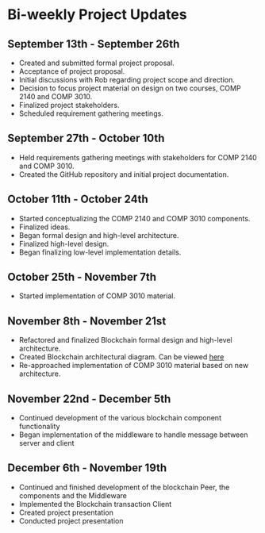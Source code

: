# Bi-weekly Project Updates

## September 13th - September 26th

- Created and submitted formal project proposal.
- Acceptance of project proposal.
- Initial discussions with Rob regarding project scope and direction.
- Decision to focus project material on design on two courses, COMP 2140 and COMP 3010.
- Finalized project stakeholders.
- Scheduled requirement gathering meetings.

## September 27th - October 10th

- Held requirements gathering meetings with stakeholders for COMP 2140 and COMP 3010.
- Created the GitHub repository and initial project documentation.

## October 11th - October 24th

- Started conceptualizing the COMP 2140 and COMP 3010 components.
- Finalized ideas.
- Began formal design and high-level architecture.
- Finalized high-level design.
- Began finalizing low-level implementation details.

## October 25th - November 7th

- Started implementation of COMP 3010 material.

## November 8th - November 21st

- Refactored and finalized Blockchain formal design and high-level architecture.
- Created Blockchain architectural diagram. Can be viewed [here](https://github.com/ZackHolmberg/Blockchain-Honours-Project/blob/main/Blockchain%20Architecture.pdf)
- Re-approached implementation of COMP 3010 material based on new architecture.

## November 22nd - December 5th

- Continued development of the various blockchain component functionality
- Began implementation of the middleware to handle message between server and client

## December 6th - November 19th

- Continued and finished development of the blockchain Peer, the components and the Middleware
- Implemented the Blockchain transaction Client
- Created project presentation
- Conducted project presentation
